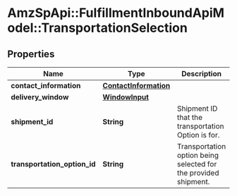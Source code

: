 # AmzSpApi::FulfillmentInboundApiModel::TransportationSelection

## Properties
Name | Type | Description | Notes
------------ | ------------- | ------------- | -------------
**contact_information** | [**ContactInformation**](ContactInformation.md) |  | [optional] 
**delivery_window** | [**WindowInput**](WindowInput.md) |  | [optional] 
**shipment_id** | **String** | Shipment ID that the transportation Option is for. | 
**transportation_option_id** | **String** | Transportation option being selected for the provided shipment. | 


